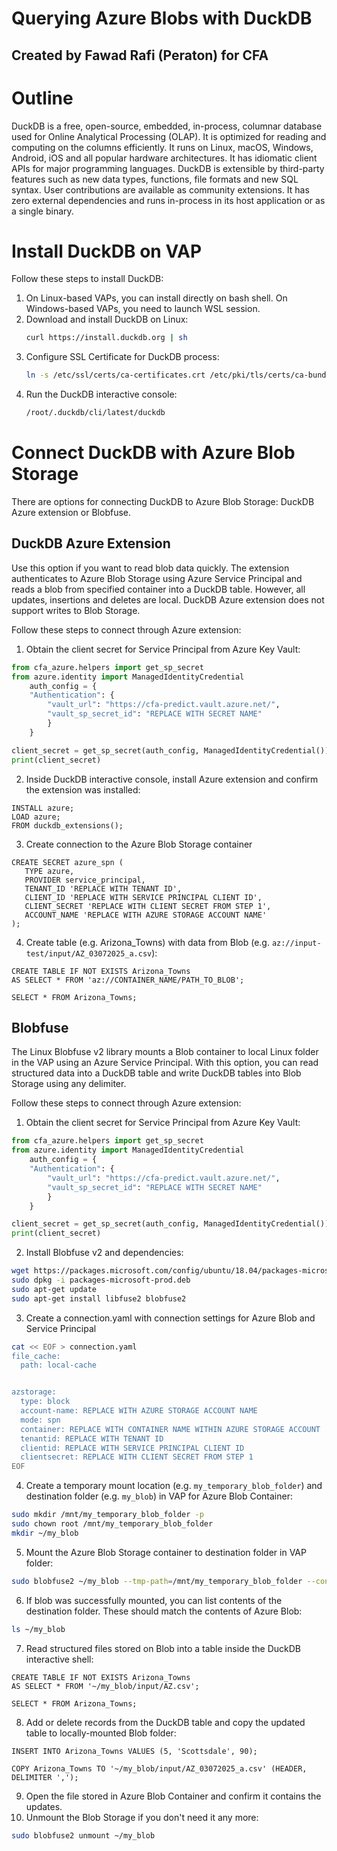 # Querying Azure Blobs with DuckDB
## Created by Fawad Rafi (Peraton) for CFA

# Outline
DuckDB is a free, open-source, embedded, in-process, columnar database used for Online Analytical Processing (OLAP). It is optimized for reading and computing on the columns efficiently. It runs on Linux, macOS, Windows, Android, iOS and all popular hardware architectures. It has idiomatic client APIs for major programming languages. DuckDB is extensible by third-party features such as new data types, functions, file formats and new SQL syntax. User contributions are available as community extensions. It has zero external dependencies and runs in-process in its host application or as a single binary.

# Install DuckDB on VAP
Follow these steps to install DuckDB:

1. On Linux-based VAPs, you can install directly on bash shell. On Windows-based VAPs, you need to launch WSL session. 
2. Download and install DuckDB on Linux:
   ```bash
   curl https://install.duckdb.org | sh
   ```
3. Configure SSL Certificate for DuckDB process:
   ```bash
   ln -s /etc/ssl/certs/ca-certificates.crt /etc/pki/tls/certs/ca-bundle.crt
   ```
4. Run the DuckDB interactive console:
   ```bash
   /root/.duckdb/cli/latest/duckdb
   ```

# Connect DuckDB with Azure Blob Storage

There are options for connecting DuckDB to Azure Blob Storage: DuckDB Azure extension or Blobfuse. 

## DuckDB Azure Extension

Use this option if you want to read blob data quickly. The extension authenticates to Azure Blob Storage using Azure Service Principal and reads a blob from specified container into a DuckDB table. However, all updates, insertions and deletes are local. DuckDB Azure extension does not support writes to Blob Storage. 

Follow these steps to connect through Azure extension:

1. Obtain the client secret for Service Principal from Azure Key Vault:
```python
from cfa_azure.helpers import get_sp_secret
from azure.identity import ManagedIdentityCredential
    auth_config = {
    "Authentication": {
        "vault_url": "https://cfa-predict.vault.azure.net/",
        "vault_sp_secret_id": "REPLACE WITH SECRET NAME"
        }
    }

client_secret = get_sp_secret(auth_config, ManagedIdentityCredential())
print(client_secret)
```
2. Inside DuckDB interactive console, install Azure extension and confirm the extension was installed:
```shell
INSTALL azure;
LOAD azure;
FROM duckdb_extensions();
```
3. Create connection to the Azure Blob Storage container
```shell
CREATE SECRET azure_spn (
   TYPE azure,
   PROVIDER service_principal,
   TENANT_ID 'REPLACE WITH TENANT ID',
   CLIENT_ID 'REPLACE WITH SERVICE PRINCIPAL CLIENT ID',
   CLIENT_SECRET 'REPLACE WITH CLIENT SECRET FROM STEP 1',
   ACCOUNT_NAME 'REPLACE WITH AZURE STORAGE ACCOUNT NAME'
);
```
4. Create table (e.g. Arizona_Towns) with data from Blob (e.g. `az://input-test/input/AZ_03072025_a.csv`):
```shell
CREATE TABLE IF NOT EXISTS Arizona_Towns 
AS SELECT * FROM 'az://CONTAINER_NAME/PATH_TO_BLOB';        

SELECT * FROM Arizona_Towns;
```

## Blobfuse

The Linux Blobfuse v2 library mounts a Blob container to local Linux folder in the VAP using an Azure Service Principal. With this option, you can read structured data into a DuckDB table and write DuckDB tables into Blob Storage using any delimiter. 

Follow these steps to connect through Azure extension:

1. Obtain the client secret for Service Principal from Azure Key Vault:
```python
from cfa_azure.helpers import get_sp_secret
from azure.identity import ManagedIdentityCredential
    auth_config = {
    "Authentication": {
        "vault_url": "https://cfa-predict.vault.azure.net/",
        "vault_sp_secret_id": "REPLACE WITH SECRET NAME"
        }
    }

client_secret = get_sp_secret(auth_config, ManagedIdentityCredential())
print(client_secret)
```
2. Install Blobfuse v2 and dependencies:
```bash
wget https://packages.microsoft.com/config/ubuntu/18.04/packages-microsoft-prod.deb
sudo dpkg -i packages-microsoft-prod.deb
sudo apt-get update
sudo apt-get install libfuse2 blobfuse2
```
3. Create a connection.yaml with connection settings for Azure Blob and Service Principal
```bash
cat << EOF > connection.yaml
file_cache:
  path: local-cache


azstorage:
  type: block
  account-name: REPLACE WITH AZURE STORAGE ACCOUNT NAME
  mode: spn
  container: REPLACE WITH CONTAINER NAME WITHIN AZURE STORAGE ACCOUNT
  tenantid: REPLACE WITH TENANT ID
  clientid: REPLACE WITH SERVICE PRINCIPAL CLIENT ID
  clientsecret: REPLACE WITH CLIENT SECRET FROM STEP 1
EOF
```
4. Create a temporary mount location (e.g. `my_temporary_blob_folder`) and destination folder (e.g. `my_blob`) in VAP for Azure Blob Container:
```bash
sudo mkdir /mnt/my_temporary_blob_folder -p
sudo chown root /mnt/my_temporary_blob_folder
mkdir ~/my_blob
```
5. Mount the Azure Blob Storage container to destination folder in VAP folder:
```bash
sudo blobfuse2 ~/my_blob --tmp-path=/mnt/my_temporary_blob_folder --config-file=./connection.yml -o attr_timeout=240 -o entry_timeout=240 -o negative_timeout=120 -o allow_other
```
6. If blob was successfully mounted, you can list contents of the destination folder. These should match the contents of Azure Blob:
```bash
ls ~/my_blob
```
7. Read structured files stored on Blob into a table inside the DuckDB interactive shell:
```shell
CREATE TABLE IF NOT EXISTS Arizona_Towns
AS SELECT * FROM '~/my_blob/input/AZ.csv';

SELECT * FROM Arizona_Towns;
```
8. Add or delete records from the DuckDB table and copy the updated table to locally-mounted Blob folder:
```shell
INSERT INTO Arizona_Towns VALUES (5, 'Scottsdale', 90);

COPY Arizona_Towns TO '~/my_blob/input/AZ_03072025_a.csv' (HEADER, DELIMITER ',');
```
9. Open the file stored in Azure Blob Container and confirm it contains the updates.
10. Unmount the Blob Storage if you don't need it any more:
```bash
sudo blobfuse2 unmount ~/my_blob
```